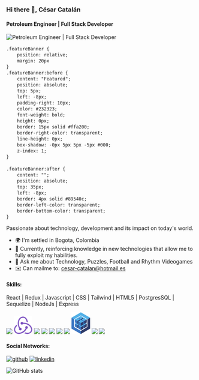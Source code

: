 ### Hi there 👋, César Catalán
#### Petroleum Engineer | Full Stack Developer
![Petroleum Engineer | Full Stack Developer](https://res.cloudinary.com/findbookcloud/image/upload/v1661974935/samples/landscapes/untitled_lqlqwx.png)

    .featureBanner {  
        position: relative;  
        margin: 20px  
    }  
    .featureBanner:before {  
        content: "Featured";  
        position: absolute;  
        top: 5px;  
        left: -8px;  
        padding-right: 10px;  
        color: #232323;  
        font-weight: bold;  
        height: 0px;  
        border: 15px solid #ffa200;  
        border-right-color: transparent;  
        line-height: 0px;  
        box-shadow: -0px 5px 5px -5px #000;  
        z-index: 1;  
    }  
      
    .featureBanner:after {  
        content: "";  
        position: absolute;  
        top: 35px;  
        left: -8px;  
        border: 4px solid #89540c;  
        border-left-color: transparent;  
        border-bottom-color: transparent;  
    } 

Passionate about technology, development and its impact on today's world. 
- 🌍 I'm settled in Bogota, Colombia
- 🌱 Currently, reinforcing knowledge in new technologies that allow me to fully exploit my habilities.
- 💬 Ask me about Technology, Puzzles, Football and Rhythm Videogames
- ✉️ Can mailme to: cesar-catalan@hotmail.es

#### Skills:
React | Redux | Javascript | CSS | Tailwind | HTML5 | PostgresSQL | Sequelize | NodeJs | Express

<p>
<a href="https://reactjs.org/" target="_blank" rel="noreferrer"><img src="https://raw.githubusercontent.com/danielcranney/readme-generator/main/public/icons/skills/react-colored.svg" width="50" /></a>
<a href="http://redux.js.org" target="_blank" rel="noreferrer"><img src="https://github.com/MarioTerron/logo-images/blob/master/logos/redux.png" width="50" /></a>
<a href="https://developer.mozilla.org/en-US/docs/Web/JavaScript" target="_blank" rel="noreferrer"><img src ="http://3con14.biz/code/_data/js/intro/js-logo.png" width="50" /></a>
<a href="https://developer.mozilla.org/en-US/docs/Glossary/HTML5" target="_blank" rel="noreferrer"><img src="https://raw.githubusercontent.com/danielcranney/readme-generator/main/public/icons/skills/css3-colored.svg" width="50" /></a>
<a href="https://tailwindcss.com/" target="_blank" rel="noreferrer"><img src="https://raw.githubusercontent.com/danielcranney/readme-generator/main/public/icons/skills/tailwindcss-colored.svg" width="50" /></a>
<a href="https://www.w3.org/TR/CSS/#css" target="_blank" rel="noreferrer"><img src="https://raw.githubusercontent.com/danielcranney/readme-generator/main/public/icons/skills/html5-colored.svg" width="50" /></a>
<a href="https://www.postgresql.org/" target="_blank" rel="noreferrer"><img src="https://github.com/jalbertsr/logo-badge-images/blob/master/img/rsz_postgresql.png" width="50" /></a>
<a href="https://sequelize.org" target="_blank" rel="noreferrer"><img src="https://github.com/sequelize/sequelize/blob/main/logo.svg" width="50" /></a>
<a href="https://nodejs.org/en/" target="_blank" rel="noreferrer"><img src="https://raw.githubusercontent.com/danielcranney/readme-generator/main/public/icons/skills/nodejs-colored.svg" width="50" /></a>
<a href="http://expressjs.com/" target="_blank" rel="noreferrer"><img src="https://raw.githubusercontent.com/danielcranney/readme-generator/main/public/icons/skills/express-colored.svg" width="50" /></a>
</p>

#### Social Networks:

[<img src="https://raw.githubusercontent.com/danielcranney/readme-generator/main/public/icons/socials/github-dark.svg" width="50" height="50" alt='github'>](https://github.com/catalancesar)  [<img src="https://raw.githubusercontent.com/danielcranney/readme-generator/main/public/icons/socials/linkedin.svg" width="50" height="50" alt='linkedin'>](https://www.linkedin.com/in/cesarcatalancantillo/)

![GitHub stats](https://github-readme-stats.vercel.app/api?username=catalancesar&show_icons=true)  



<!--
**catalancesar/catalancesar** is a ✨ _special_ ✨ repository because its `README.md` (this file) appears on your GitHub profile.

Here are some ideas to get you started:

- 🔭 I’m currently working on ...
- 🌱 I’m currently learning ...
- 👯 I’m looking to collaborate on ...
- 🤔 I’m looking for help with ...
- 💬 Ask me about ...
- 📫 How to reach me: ...
- 😄 Pronouns: ...
- ⚡ Fun fact: ...
-->

